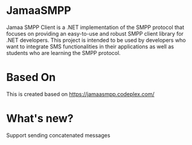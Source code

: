 # JamaaSMPP
Jamaa SMPP Client is a .NET implementation of the SMPP protocol that focuses on providing an easy-to-use and robust SMPP client library for .NET developers. This project is intended to be used by developers who want to integrate SMS functionalities in their applications as well as students who are learning the SMPP protocol.

# Based On
This is created based on  https://jamaasmpp.codeplex.com/

# What's new?
Support sending concatenated messages

